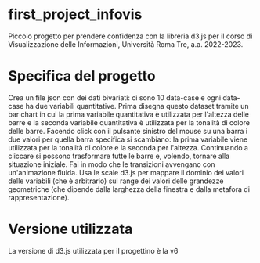 # first_project_infovis
Piccolo progetto per prendere confidenza con la libreria d3.js per il corso di Visualizzazione delle Informazioni, Università Roma Tre, a.a. 2022-2023.
# Specifica del progetto
Crea un file json con dei dati bivariati: ci sono 10 data-case e ogni data-case ha due variabili quantitative.
Prima disegna questo dataset tramite un bar chart in cui la prima variabile quantitativa è utilizzata per l'altezza
delle barre e la seconda variabile quantitativa è utilizzata per la tonalità di colore delle barre.
Facendo click con il pulsante sinistro del mouse su una barra i due valori per quella barra specifica si scambiano:
la prima variabile viene utilizzata per la tonalità di colore e la seconda per l'altezza.
Continuando a cliccare si possono trasformare tutte le barre e, volendo, tornare alla situazione iniziale.
Fai in modo che le transizioni avvengano con un'animazione fluida.
Usa le scale d3.js per mappare il dominio dei valori delle variabili (che è arbitrario) sul range dei valori
delle grandezze geometriche (che dipende dalla larghezza della finestra e dalla metafora di rappresentazione).
# Versione utilizzata
La versione di d3.js utilizzata per il progettino è la v6


